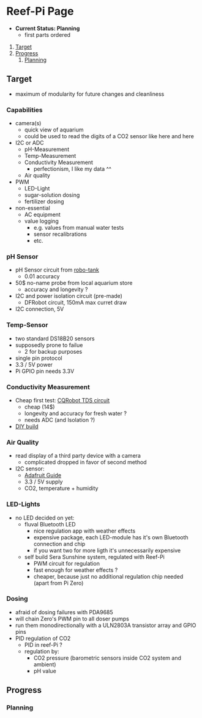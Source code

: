 # Reef-Pi Page

- **Current Status: Planning**
  - first parts ordered

1. [Target](#target)
2. [Progress](#progress)
    1. [Planning](#planning)

## Target

- maximum of modularity for future changes and cleanliness

### Capabilities

- camera(s)
  - quick view of aquarium
  - could be used to read the digits of a CO2 sensor like here and here
- I2C or ADC
  - pH-Measurement
  - Temp-Measurement
  - Conductivity Measurement
    - perfectionism, I like my data ^^
  - Air quality
- PWM
  - LED-Light
  - sugar-solution dosing
  - fertilizer dosing
- non-essential
  - AC equipment
  - value logging
    - e.g. values from manual water tests
    - sensor recalibrations
    - etc.

### pH Sensor

- pH Sensor circuit from [robo-tank](https://www.robo-tank.ca/Arduino-Devices/Robo-Tank-Isolated-pH-Circuit-Arduino-PI)
  - 0.01 accuracy
- 50$ no-name probe from local aquarium store
  - accuracy and longevity ?
- I2C and power isolation circuit (pre-made)
  - DFRobot circuit, 150mA max curret draw
- I2C connection, 5V

### Temp-Sensor

- two standard DS18B20 sensors
- supposedly prone to failue
  - 2 for backup purposes
- single pin protocol
- 3.3 / 5V power
- Pi GPIO pin needs 3.3V

### Conductivity Measurement

- Cheap first test: [CQRobot TDS circuit](www.cqrobot.wiki/index.php/TDS_(Total_Dissolved_Solids)_Meter_Sensor_SKU:_CQRSENTDS01)
  - cheap (14$)
  - longevity and accuracy for fresh water ?
  - needs ADC (and Isolation ?)
- [DIY build](DIY_EC_Sensor.md)

### Air Quality

- read display of a third party device with a camera
  - complicated dropped in favor of second method
- I2C sensor:
  - [Adafruit Guide](https://learn.adafruit.com/adafruit-scd30/overview)
  - 3.3 / 5V supply
  - CO2, temperature + humidity

### LED-Lights

- no LED decided on yet:
  - fluval Bluetooth LED
    - nice regulation app with weather effects
    - expensive package, each LED-module has it's own Bluetooth connection and chip
    - if you want two for more ligth it's unnecessarily expensive
  - self build Sera Sunshine system, regulated with Reef-Pi
    - PWM circuit for regulation
    - fast enough for weather effects ?
    - cheaper, because just no additional regulation chip needed (apart from Pi Zero)

### Dosing

- afraid of dosing failures with PDA9685
- will chain Zero's PWM pin to all doser pumps
- run them monodirectionally with a ULN2803A transistor array and GPIO pins
- PID regulation of CO2
  - PID in reef-Pi ?
  - regulation by:
    - CO2 pressure (barometric sensors inside CO2 system and ambient)
    - pH value

## Progress

### Planning
